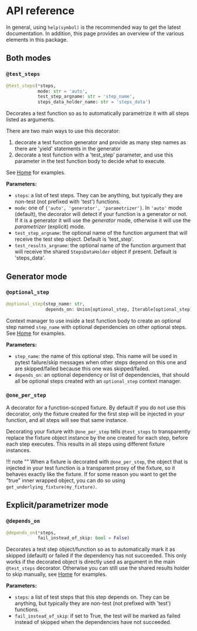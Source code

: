 # API reference

In general, using `help(symbol)` is the recommended way to get the latest documentation. In addition, this page provides an overview of the various elements in this package.

## Both modes

### `@test_steps`

```python
@test_steps(*steps, 
            mode: str = 'auto', 
            test_step_argname: str = 'step_name', 
            steps_data_holder_name: str = 'steps_data')
```

Decorates a test function so as to automatically parametrize it with all steps listed as arguments.

There are two main ways to use this decorator:

 1. decorate a test function generator and provide as many step names as there are 'yield' statements in the generator
 2. decorate a test function with a 'test_step' parameter, and use this parameter in the test function body to decide what to execute.
     
See [Home](../) for examples.

**Parameters:**

 - `steps`: a list of test steps. They can be anything, but typically they are non-test (not prefixed with 'test') functions.
 - `mode`: one of `{'auto', 'generator', 'parametrizer'}`. In `'auto'` mode (default), the decorator will detect if your function is a generator or not. If it is a generator it will use the *generator* mode, otherwise it will use the *parametrizer* (explicit) mode.
 - `test_step_argname`: the optional name of the function argument that will receive the test step object. Default is 'test_step'.
 - `test_results_argname`: the optional name of the function argument that will receive the shared `StepsDataHolder` object if present. Default is 'steps_data'.

## Generator mode

### `@optional_step`

```python
@optional_step(step_name: str, 
               depends_on: Union[optional_step, Iterable[optional_step]] = None)
```

Context manager to use inside a test function body to create an optional step named `step_name` with optional dependencies on other optional steps. See [Home](../) for examples.

**Parameters:**

 - `step_name`: the name of this optional step. This name will be used in pytest failure/skip messages when other steps depend on this one and are skipped/failed because this one was skipped/failed.
 - `depends_on`: an optional dependency or list of dependencies, that should all be optional steps created with an `optional_step` context manager.

### `@one_per_step`

A decorator for a function-scoped fixture. By default if you do not use this decorator, only the fixture created  for the first step will be injected in your function, and all steps will see that same instance. 
    
Decorating your fixture with `@one_per_step` tells `@test_steps` to transparently replace the fixture object instance by the one created for each step, before each step executes. This results in all steps using different fixture instances.

!!! note ""
    When a fixture is decorated with `@one_per_step`, the object that is injected in your test function is a transparent proxy of the fixture, so it behaves exactly like the fixture. If for some reason you want to get the "true" inner wrapped object, you can do so using `get_underlying_fixture(my_fixture)`.

## Explicit/parametrizer mode

### `@depends_on`

```python
@depends_on(*steps, 
            fail_instead_of_skip: bool = False)
```

Decorates a test step object/function so as to automatically mark it as skipped (default) or failed if the dependency has not succeeded. This only works if the decorated object is directly used as argument in the main `@test_steps` decorator. Otherwise you can still use the shared results holder to skip manually, see [Home](../) for examples.

**Parameters:**

 - `steps`: a list of test steps that this step depends on. They can be anything, but typically they are non-test (not prefixed with 'test') functions.
 - `fail_instead_of_skip`: if set to True, the test will be marked as failed instead of skipped when the dependencies have not succeeded.
